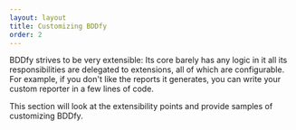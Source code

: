 ```yaml
---
layout: layout
title: Customizing BDDfy
order: 2
---
```


BDDfy strives to be very extensible: Its core barely has any logic in it all its responsibilities are delegated to extensions, all of which are configurable. For example,  if you don't like the reports it generates, you can write your custom reporter in a few lines of code.

This section will look at the extensibility points and provide samples of customizing BDDfy.
